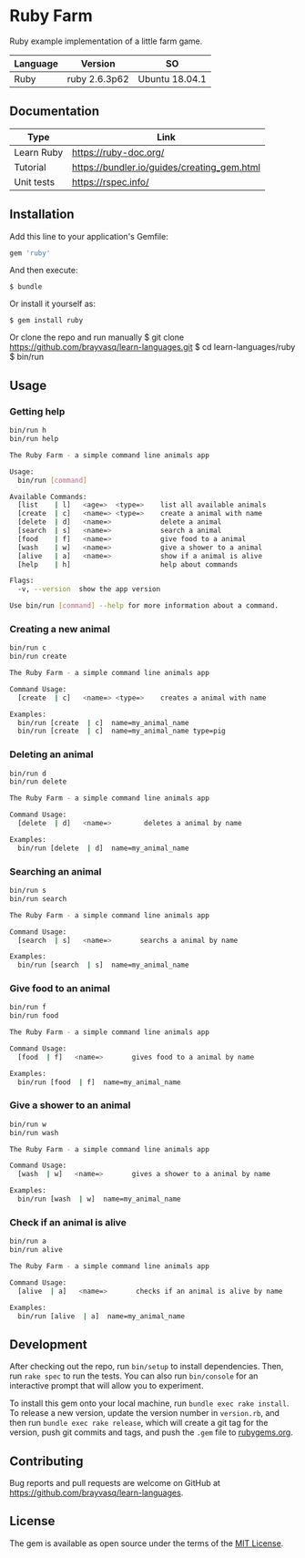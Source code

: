 # Ruby Farm

Ruby example implementation of a little farm game.

| Language | Version        | SO                |
| -------- | -------------- | ----------------- |
| Ruby     | ruby 2.6.3p62  | Ubuntu 18.04.1    |

## Documentation

| Type          | Link                                           |
| ------------- | ---------------------------------------------- |
| Learn Ruby    | https://ruby-doc.org/                          |
| Tutorial      | https://bundler.io/guides/creating_gem.html    |
| Unit tests    | https://rspec.info/                            |

## Installation

Add this line to your application's Gemfile:

```ruby
gem 'ruby'
```

And then execute:

    $ bundle

Or install it yourself as:

    $ gem install ruby

Or clone the repo and run manually
    $ git clone https://github.com/brayvasq/learn-languages.git
    $ cd learn-languages/ruby
    $ bin/run

## Usage
### Getting help
```bash
bin/run h
bin/run help

The Ruby Farm - a simple command line animals app

Usage:
  bin/run [command]

Available Commands:
  [list    | l]   <age=>  <type=>    list all available animals
  [create  | c]   <name=> <type=>    create a animal with name
  [delete  | d]   <name=>            delete a animal
  [search  | s]   <name=>            search a animal
  [food    | f]   <name=>            give food to a animal
  [wash    | w]   <name=>            give a shower to a animal
  [alive   | a]   <name=>            show if a animal is alive
  [help    | h]                      help about commands

Flags:
  -v, --version  show the app version

Use bin/run [command] --help for more information about a command.
```
### Creating a new animal
```bash
bin/run c
bin/run create

The Ruby Farm - a simple command line animals app

Command Usage:
  [create  | c]   <name=> <type=>    creates a animal with name

Examples:
  bin/run [create  | c]  name=my_animal_name
  bin/run [create  | c]  name=my_animal_name type=pig
```

### Deleting an animal
```bash
bin/run d
bin/run delete

The Ruby Farm - a simple command line animals app

Command Usage:
  [delete  | d]   <name=>        deletes a animal by name

Examples:
  bin/run [delete  | d]  name=my_animal_name
```

### Searching an animal
```bash
bin/run s
bin/run search

The Ruby Farm - a simple command line animals app

Command Usage:
  [search  | s]   <name=>       searchs a animal by name

Examples:
  bin/run [search  | s]  name=my_animal_name
```

### Give food to an animal
```bash
bin/run f
bin/run food

The Ruby Farm - a simple command line animals app

Command Usage:
  [food  | f]   <name=>       gives food to a animal by name

Examples:
  bin/run [food  | f]  name=my_animal_name
```

### Give a shower to an animal
```bash
bin/run w
bin/run wash

The Ruby Farm - a simple command line animals app

Command Usage:
  [wash  | w]   <name=>       gives a shower to a animal by name

Examples:
  bin/run [wash  | w]  name=my_animal_name
```

### Check if an animal is alive
```bash
bin/run a
bin/run alive

The Ruby Farm - a simple command line animals app

Command Usage:
  [alive  | a]   <name=>       checks if an animal is alive by name

Examples:
  bin/run [alive  | a]  name=my_animal_name
```

## Development

After checking out the repo, run `bin/setup` to install dependencies. Then, run `rake spec` to run the tests. You can also run `bin/console` for an interactive prompt that will allow you to experiment.

To install this gem onto your local machine, run `bundle exec rake install`. To release a new version, update the version number in `version.rb`, and then run `bundle exec rake release`, which will create a git tag for the version, push git commits and tags, and push the `.gem` file to [rubygems.org](https://rubygems.org).

## Contributing

Bug reports and pull requests are welcome on GitHub at https://github.com/brayvasq/learn-languages.

## License

The gem is available as open source under the terms of the [MIT License](https://opensource.org/licenses/MIT).
